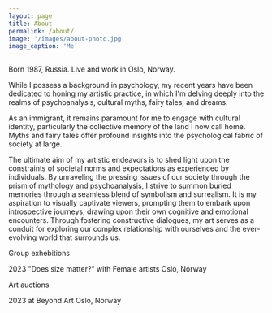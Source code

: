 ```yaml
---
layout: page
title: About
permalink: /about/
image: '/images/about-photo.jpg'
image_caption: 'Me'
---
```


Born 1987, Russia. Live and work in Oslo, Norway. 

While I possess a background in psychology, my recent years have been dedicated to honing my artistic practice, in which I'm delving deeply into the realms of psychoanalysis, cultural myths, fairy tales, and dreams.

As an immigrant, it remains paramount for me to engage with cultural identity, particularly the collective memory of the land I now call home. Myths and fairy tales offer profound insights into the psychological fabric of society at large.

The ultimate aim of my artistic endeavors is to shed light upon the constraints of societal norms and expectations as experienced by individuals. By unraveling the pressing issues of our society through the prism of mythology and psychoanalysis, I strive to summon buried memories through a seamless blend of symbolism and surrealism. It is my aspiration to visually captivate viewers, prompting them to embark upon introspective journeys, drawing upon their own cognitive and emotional encounters. Through fostering constructive dialogues, my art serves as a conduit for exploring our complex relationship with ourselves and the ever-evolving world that surrounds us.


Group exhebitions

2023 "Does size matter?" with Female artists Oslo, Norway

Art auctions

2023 at Beyond Art Oslo, Norway

<!--
<div class="gallery-box">
  <div class="gallery">
    <img src="/images/100.jpg" loading="lazy">
    <img src="/images/101.jpg" loading="lazy">
    <img src="/images/102.jpg" loading="lazy">
  </div>
  <em>Gallery / <a href="https://unsplash.com/" target="_blank">Unsplash</a></em>
</div>
-->